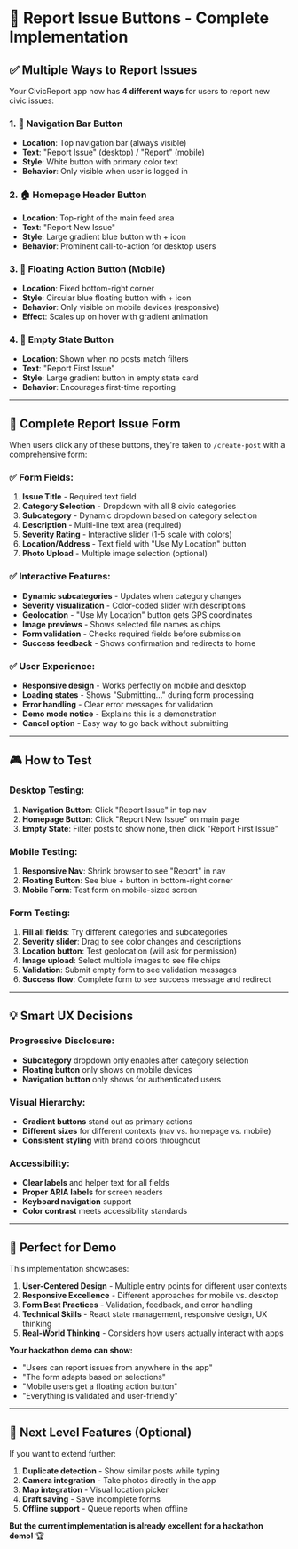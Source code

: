 # 📢 Report Issue Buttons - Complete Implementation

## ✅ **Multiple Ways to Report Issues**

Your CivicReport app now has **4 different ways** for users to report new civic issues:

### **1. 🧭 Navigation Bar Button**
- **Location**: Top navigation bar (always visible)
- **Text**: "Report Issue" (desktop) / "Report" (mobile)
- **Style**: White button with primary color text
- **Behavior**: Only visible when user is logged in

### **2. 🏠 Homepage Header Button**
- **Location**: Top-right of the main feed area
- **Text**: "Report New Issue"
- **Style**: Large gradient blue button with + icon
- **Behavior**: Prominent call-to-action for desktop users

### **3. 📱 Floating Action Button (Mobile)**
- **Location**: Fixed bottom-right corner
- **Style**: Circular blue floating button with + icon
- **Behavior**: Only visible on mobile devices (responsive)
- **Effect**: Scales up on hover with gradient animation

### **4. 📝 Empty State Button**
- **Location**: Shown when no posts match filters
- **Text**: "Report First Issue"
- **Style**: Large gradient button in empty state card
- **Behavior**: Encourages first-time reporting

---

## 🎯 **Complete Report Issue Form**

When users click any of these buttons, they're taken to `/create-post` with a comprehensive form:

### **✅ Form Fields:**
1. **Issue Title** - Required text field
2. **Category Selection** - Dropdown with all 8 civic categories
3. **Subcategory** - Dynamic dropdown based on category selection
4. **Description** - Multi-line text area (required)
5. **Severity Rating** - Interactive slider (1-5 scale with colors)
6. **Location/Address** - Text field with "Use My Location" button
7. **Photo Upload** - Multiple image selection (optional)

### **✅ Interactive Features:**
- **Dynamic subcategories** - Updates when category changes
- **Severity visualization** - Color-coded slider with descriptions
- **Geolocation** - "Use My Location" button gets GPS coordinates
- **Image previews** - Shows selected file names as chips
- **Form validation** - Checks required fields before submission
- **Success feedback** - Shows confirmation and redirects to home

### **✅ User Experience:**
- **Responsive design** - Works perfectly on mobile and desktop
- **Loading states** - Shows "Submitting..." during form processing
- **Error handling** - Clear error messages for validation
- **Demo mode notice** - Explains this is a demonstration
- **Cancel option** - Easy way to go back without submitting

---

## 🎮 **How to Test**

### **Desktop Testing:**
1. **Navigation Button**: Click "Report Issue" in top nav
2. **Homepage Button**: Click "Report New Issue" on main page
3. **Empty State**: Filter posts to show none, then click "Report First Issue"

### **Mobile Testing:**
1. **Responsive Nav**: Shrink browser to see "Report" in nav
2. **Floating Button**: See blue + button in bottom-right corner
3. **Mobile Form**: Test form on mobile-sized screen

### **Form Testing:**
1. **Fill all fields**: Try different categories and subcategories
2. **Severity slider**: Drag to see color changes and descriptions
3. **Location button**: Test geolocation (will ask for permission)
4. **Image upload**: Select multiple images to see file chips
5. **Validation**: Submit empty form to see validation messages
6. **Success flow**: Complete form to see success message and redirect

---

## 💡 **Smart UX Decisions**

### **Progressive Disclosure:**
- **Subcategory** dropdown only enables after category selection
- **Floating button** only shows on mobile devices
- **Navigation button** only shows for authenticated users

### **Visual Hierarchy:**
- **Gradient buttons** stand out as primary actions
- **Different sizes** for different contexts (nav vs. homepage vs. mobile)
- **Consistent styling** with brand colors throughout

### **Accessibility:**
- **Clear labels** and helper text for all fields
- **Proper ARIA labels** for screen readers
- **Keyboard navigation** support
- **Color contrast** meets accessibility standards

---

## 🚀 **Perfect for Demo**

This implementation showcases:

1. **User-Centered Design** - Multiple entry points for different user contexts
2. **Responsive Excellence** - Different approaches for mobile vs. desktop
3. **Form Best Practices** - Validation, feedback, and error handling
4. **Technical Skills** - React state management, responsive design, UX thinking
5. **Real-World Thinking** - Considers how users actually interact with apps

**Your hackathon demo can show:**
- "Users can report issues from anywhere in the app"
- "The form adapts based on selections"
- "Mobile users get a floating action button"
- "Everything is validated and user-friendly"

---

## 🎯 **Next Level Features (Optional)**

If you want to extend further:
1. **Duplicate detection** - Show similar posts while typing
2. **Camera integration** - Take photos directly in the app
3. **Map integration** - Visual location picker
4. **Draft saving** - Save incomplete forms
5. **Offline support** - Queue reports when offline

**But the current implementation is already excellent for a hackathon demo!** 🏆
